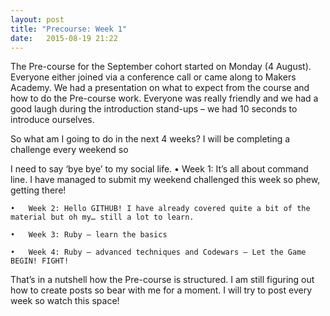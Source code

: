 ```yaml
---
layout: post
title: "Precourse: Week 1"
date: 	2015-08-19 21:22
---
```

The Pre-course for the September cohort started on Monday (4 August). Everyone either joined via a conference call or came along to Makers Academy. We had a presentation on what to expect from the course and how to do the Pre-course work. Everyone was really friendly and we had a good laugh during the introduction stand-ups – we had 10 seconds to introduce ourselves.

So what am I going to do in the next 4 weeks? I will be completing a challenge every weekend so 

I need to say ‘bye bye’ to my social life.
	•	Week 1: It’s all about command line. I have managed to submit my weekend challenged this week so phew, getting there!

	•	Week 2: Hello GITHUB! I have already covered quite a bit of the material but oh my… still a lot to learn.

	•	Week 3: Ruby – learn the basics
	
	•	Week 4: Ruby – advanced techniques and Codewars – Let the Game BEGIN! FIGHT!

That’s in a nutshell how the Pre-course is structured. I am still figuring out how to create posts so bear with me for a moment. I will try to post every week so watch this space!